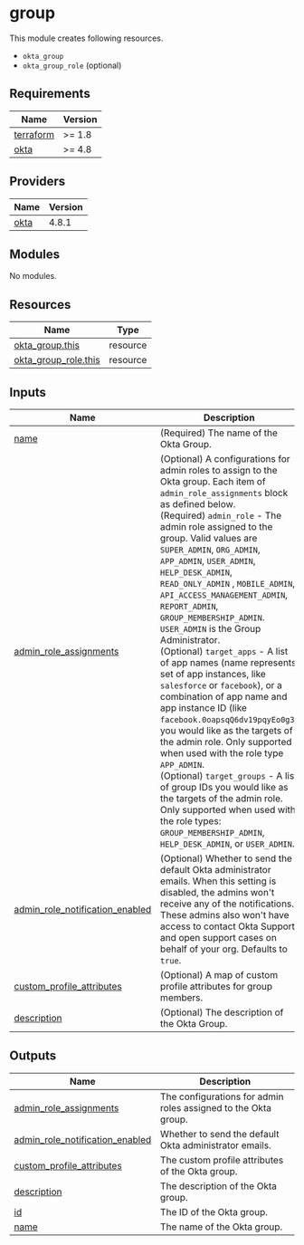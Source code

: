 # group

This module creates following resources.

- `okta_group`
- `okta_group_role` (optional)

<!-- BEGINNING OF PRE-COMMIT-TERRAFORM DOCS HOOK -->
## Requirements

| Name | Version |
|------|---------|
| <a name="requirement_terraform"></a> [terraform](#requirement\_terraform) | >= 1.8 |
| <a name="requirement_okta"></a> [okta](#requirement\_okta) | >= 4.8 |

## Providers

| Name | Version |
|------|---------|
| <a name="provider_okta"></a> [okta](#provider\_okta) | 4.8.1 |

## Modules

No modules.

## Resources

| Name | Type |
|------|------|
| [okta_group.this](https://registry.terraform.io/providers/okta/okta/latest/docs/resources/group) | resource |
| [okta_group_role.this](https://registry.terraform.io/providers/okta/okta/latest/docs/resources/group_role) | resource |

## Inputs

| Name | Description | Type | Default | Required |
|------|-------------|------|---------|:--------:|
| <a name="input_name"></a> [name](#input\_name) | (Required) The name of the Okta Group. | `string` | n/a | yes |
| <a name="input_admin_role_assignments"></a> [admin\_role\_assignments](#input\_admin\_role\_assignments) | (Optional) A configurations for admin roles to assign to the Okta group. Each item of `admin_role_assignments` block as defined below.<br>    (Required) `admin_role` - The admin role assigned to the group. Valid values are `SUPER_ADMIN`, `ORG_ADMIN`, `APP_ADMIN`, `USER_ADMIN`, `HELP_DESK_ADMIN`, `READ_ONLY_ADMIN` , `MOBILE_ADMIN`, `API_ACCESS_MANAGEMENT_ADMIN`, `REPORT_ADMIN`, `GROUP_MEMBERSHIP_ADMIN`. `USER_ADMIN` is the Group Administrator.<br>    (Optional) `target_apps` - A list of app names (name represents set of app instances, like `salesforce` or `facebook`), or a combination of app name and app instance ID (like `facebook.0oapsqQ6dv19pqyEo0g3`) you would like as the targets of the admin role. Only supported when used with the role type `APP_ADMIN`.<br>    (Optional) `target_groups` - A list of group IDs you would like as the targets of the admin role. Only supported when used with the role types: `GROUP_MEMBERSHIP_ADMIN`, `HELP_DESK_ADMIN`, or `USER_ADMIN`. | <pre>list(object({<br>    admin_role    = string<br>    target_apps   = optional(set(string), [])<br>    target_groups = optional(set(string), [])<br>  }))</pre> | `[]` | no |
| <a name="input_admin_role_notification_enabled"></a> [admin\_role\_notification\_enabled](#input\_admin\_role\_notification\_enabled) | (Optional) Whether to send the default Okta administrator emails. When this setting is disabled, the admins won't receive any of the notifications. These admins also won't have access to contact Okta Support and open support cases on behalf of your org. Defaults to `true`. | `bool` | `true` | no |
| <a name="input_custom_profile_attributes"></a> [custom\_profile\_attributes](#input\_custom\_profile\_attributes) | (Optional) A map of custom profile attributes for group members. | `any` | `{}` | no |
| <a name="input_description"></a> [description](#input\_description) | (Optional) The description of the Okta Group. | `string` | `"Managed by Terraform."` | no |

## Outputs

| Name | Description |
|------|-------------|
| <a name="output_admin_role_assignments"></a> [admin\_role\_assignments](#output\_admin\_role\_assignments) | The configurations for admin roles assigned to the Okta group. |
| <a name="output_admin_role_notification_enabled"></a> [admin\_role\_notification\_enabled](#output\_admin\_role\_notification\_enabled) | Whether to send the default Okta administrator emails. |
| <a name="output_custom_profile_attributes"></a> [custom\_profile\_attributes](#output\_custom\_profile\_attributes) | The custom profile attributes of the Okta group. |
| <a name="output_description"></a> [description](#output\_description) | The description of the Okta group. |
| <a name="output_id"></a> [id](#output\_id) | The ID of the Okta group. |
| <a name="output_name"></a> [name](#output\_name) | The name of the Okta group. |
<!-- END OF PRE-COMMIT-TERRAFORM DOCS HOOK -->
